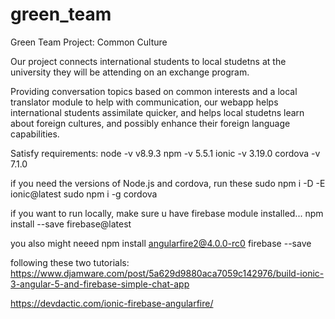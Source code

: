 # green_team
Green Team Project: Common Culture

Our project connects international students to local studetns at the university they will be attending on an exchange program.

Providing conversation topics based on common interests and a local translator module to help with communication, our webapp helps international students assimilate quicker, and helps local studetns learn about foreign cultures, and possibly enhance their foreign language capabilities. 


Satisfy requirements:
node -v
v8.9.3
npm -v
5.5.1
ionic -v
3.19.0
cordova -v
7.1.0

if you need the versions of Node.js and cordova, run these
sudo npm i -D -E ionic@latest
sudo npm i -g cordova

if you want to run locally, make sure u have firebase module installed...
npm install --save firebase@latest

you also might neeed 
npm install angularfire2@4.0.0-rc0 firebase --save

following these two tutorials:
https://www.djamware.com/post/5a629d9880aca7059c142976/build-ionic-3-angular-5-and-firebase-simple-chat-app

https://devdactic.com/ionic-firebase-angularfire/

